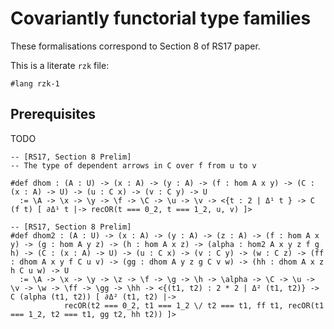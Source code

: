# Covariantly functorial type families

These formalisations correspond to Section 8 of RS17 paper.

This is a literate `rzk` file:

```rzk
#lang rzk-1
```

## Prerequisites
TODO

```rzk
-- [RS17, Section 8 Prelim]
-- The type of dependent arrows in C over f from u to v

#def dhom : (A : U) -> (x : A) -> (y : A) -> (f : hom A x y) -> (C : (x : A) -> U) -> (u : C x) -> (v : C y) -> U
  := \A -> \x -> \y -> \f -> \C -> \u -> \v -> <{t : 2 | Δ¹ t } -> C (f t) [ ∂Δ¹ t |-> recOR(t === 0_2, t === 1_2, u, v) ]>

-- [RS17, Section 8 Prelim]
#def dhom2 : (A : U) -> (x : A) -> (y : A) -> (z : A) -> (f : hom A x y) -> (g : hom A y z) -> (h : hom A x z) -> (alpha : hom2 A x y z f g h) -> (C : (x : A) -> U) -> (u : C x) -> (v : C y) -> (w : C z) -> (ff : dhom A x y f C u v) -> (gg : dhom A y z g C v w) -> (hh : dhom A x z h C u w) -> U
  := \A -> \x -> \y -> \z -> \f -> \g -> \h -> \alpha -> \C -> \u -> \v -> \w -> \ff -> \gg -> \hh -> <{(t1, t2) : 2 * 2 | Δ² (t1, t2)} -> C (alpha (t1, t2)) [ ∂Δ² (t1, t2) |->
        	recOR(t2 === 0_2, t1 === 1_2 \/ t2 === t1, ff t1, recOR(t1 === 1_2, t2 === t1, gg t2, hh t2)) ]>
        	
        	
 

```